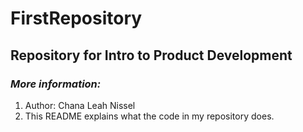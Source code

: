 # FirstRepository
## Repository for Intro to Product Development

### ***More information:***
1. Author: Chana Leah Nissel
2. This README explains what the code in my repository does.

